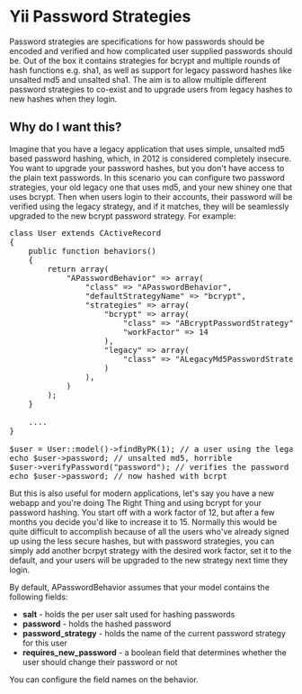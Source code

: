 <h1>Yii Password Strategies</h1>

Password strategies are specifications for how passwords should be encoded and verified
and how complicated user supplied passwords should be. Out of the box it contains strategies
for bcrypt and multiple rounds of hash functions e.g. sha1, as well as support for legacy password
hashes like unsalted md5 and unsalted sha1. The aim is to allow multiple different password strategies to co-exist
and to upgrade users from legacy hashes to new hashes when they login.

<h2>Why do I want this?</h2>

Imagine that you have a legacy application that uses simple, unsalted md5 based password
hashing, which, in 2012 is considered completely insecure. You want to upgrade your password
hashes, but you don't have access to the plain text passwords. In this scenario you can
configure two password strategies, your old legacy one that uses md5, and your new shiney one
that uses bcrypt. Then when users login to their accounts, their password will be verified using
the legacy strategy, and if it matches, they will be seamlessly upgraded to the new bcrypt password
strategy. For example:

<pre>
class User extends CActiveRecord
{
	public function behaviors()
	{
		return array(
			"APasswordBehavior" => array(
				"class" => "APasswordBehavior",
				"defaultStrategyName" => "bcrypt",
				"strategies" => array(
					"bcrypt" => array(
						"class" => "ABcryptPasswordStrategy",
						"workFactor" => 14
					),
					"legacy" => array(
						"class" => "ALegacyMd5PasswordStrategy",
					)
				),
			)
		);
	}

	....
}

$user = User::model()->findByPK(1); // a user using the legacy password strategy
echo $user->password; // unsalted md5, horrible
$user->verifyPassword("password"); // verifies the password using the legacy strategy, and rehashes based on bcrypt strategy
echo $user->password; // now hashed with bcrpt
</pre>

But this is also useful for modern applications, let's say you have a new webapp and you're doing The Right Thing
and using bcrypt for your password hashing. You start off with a work factor of 12, but after a few months you decide
you'd like to increase it to 15. Normally this would be quite difficult to accomplish because of all the users who've already
signed up using the less secure hashes, but with password strategies, you can simply add another bcrpyt strategy with the
desired work factor, set it to the default, and your users will be upgraded to the new strategy next time they login.

By default, APasswordBehavior assumes that your model contains the following fields:
<ul>
	<li><strong>salt</strong> - holds the per user salt used for hashing passwords</li>
	<li><strong>password</strong> - holds the hashed password</li>
	<li><strong>password_strategy</strong> - holds the name of the current password strategy for this user
	<li><strong>requires_new_password</strong> - a boolean field that determines whether the user should change their password or not
</ul>

You can configure the field names on the behavior.